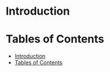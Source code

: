 # Introduction
# Tables of Contents
- [Introduction](#introduction)
- [Tables of Contents](#tables-of-contents)